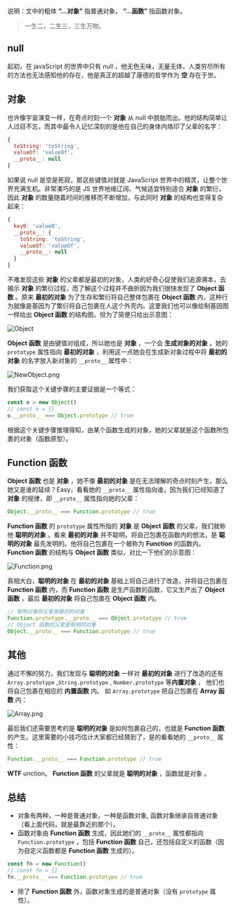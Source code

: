说明：文中的粗体 **“...对象”** 指普通对象， **“...函数”** 指函数对象。 

> 一生二，二生三，三生万物。

## null

起初，在 javaScript 的世界中只有 null ，他无色无味，无量无体，人类穷尽所有的方法也无法感知他的存在，他是真正的超越了康德的哲学作为 **空** 存在于世。

## 对象

也许像宇宙演变一样，在奇点时刻一个 **对象** 从 null 中脱胎而出。他的结构简单让人过目不忘，而其中最令人记忆深刻的是他在自己的身体内烙印了父辈的名字：

```js
{
  toString: 'toString',
  valueOf: 'valueOf',
  __proto__: null
}
```

如果说 null 是空是死寂，那这些键值对就是 JavaScript 世界中的精灵，让整个世界充满生机。非常凑巧的是 JS 世界地缘辽阔、气候适宜特别适合 **对象** 的繁衍，因此 **对象** 的数量随着时间的推移而不断增加，与此同时 **对象** 的结构也变得复杂起来：

```js
{
  key0: 'value0',
  __proto__: {
    toString: 'toString',
    valueOf: 'valueOf',
    __proto__: null
  }
}
```

不难发现这些 **对象** 的父辈都是最初的对象，人类的好奇心促使我们追源溯本，去揭示 **对象** 的繁衍过程，而了解这个过程并不曲折因为我们很快发现了 **Object 函数** 。原来 **最初的对象** 为了生存和繁衍将自己整体包裹在 **Object 函数** 内，这种行为就像是基因为了繁衍将自己包裹在人这个外壳内。这里我们也可以像绘制基因图一样给出 **Object 函数** 的结构图，但为了简便只给出示意图：

![Object](http://upload-images.jianshu.io/upload_images/5518635-9d6f00cd50aac406.png?imageMogr2/auto-orient/strip%7CimageView2/2/w/1240)

**Object 函数** 是由键值对组成，所以她也是 **对象** ，一个会 **生成对象的对象** 。她的 `prototype` 属性指向 **最初的对象** ，利用这一点她会在生成新对象过程中将 **最初的对象** 的名字放入新对象的 `__proto__` 属性中：

![NewObject.png](http://upload-images.jianshu.io/upload_images/5518635-96b3cdc8ace53425.png?imageMogr2/auto-orient/strip%7CimageView2/2/w/1240)

我们获取这个关键步骤的主要证据是一个等式：

```js
const o = new Object()
// const o = {}
o.__proto__ === Object.prototype // true
```

根据这个关键步骤推理得知，由某个函数生成的对象，她的父辈就是这个函数所包裹的对象（函数原型）。

## Function 函数

**Object 函数** 也是 **对象** ，她不像 **最初的对象** 是在无法理解的奇点时刻产生，那么她又是谁的延续？Easy，看看她的 `__proto__` 属性指向谁，因为我们已经知道了 **对象** 的规律，即 `__proto__` 属性指向她的父辈：

```js
Object.__proto__ === Function.prototype // true
```

**Function 函数** 的 `prototype` 属性所指的 **对象** 是 **Object 函数** 的父辈，我们就称他 **聪明的对象** 。看来 **最初的对象** 并不聪明，将自己包裹在函数内的想法，是 **聪明的对象** 最先发明的。他将自己包裹在一个被称为 **Function** 的函数内。**Function 函数** 的结构与 **Object 函数** 类似，对比一下他们的示意图：

![Function.png](http://upload-images.jianshu.io/upload_images/5518635-02f1ffa4f89b80e6.png?imageMogr2/auto-orient/strip%7CimageView2/2/w/1240)

真相大白，**聪明的对象** 在 **最初的对象** 基础上将自己进行了改造，并将自己包裹在 **Function 函数** 内，而 **Function 函数** 是生产函数的函数，它又生产出了 **Object 函数** ，最后 **最初的对象** 将自己包裹在 **Object 函数** 内。

```js
// 聪明对象的父辈是最初的对象
Function.prototype.__proto__ === Object.prototype // true
// Object 函数的父辈是聪明的对象
Object.__proto__ === Function.prototype // true
```

## 其他

通过不懈的努力，我们发现与 **聪明的对象** 一样对 **最初的对象** 进行了改造的还有 `Array.prototype` ,`String.prototype` , `Number.prototype` 等**内置对象** ， 他们也将自己包裹在相应的 **内置函数** 内。 如 `Array.prototype` 把自己包裹在 **Array 函数** 内：

![Array.png](http://upload-images.jianshu.io/upload_images/5518635-92d11aca3efcc2e2.png?imageMogr2/auto-orient/strip%7CimageView2/2/w/1240)

最后我们还需要思考的是 **聪明的对象** 是如何包裹自己的，也就是 **Function 函数** 的产生。这里需要的小技巧估计大家都已经猜到了，是的看看她的 `__proto__` 属性：

```js
Function.__proto__ === Function.prototype // true
```

**WTF** unction。 **Function 函数** 的父辈就是 **聪明的对象** ，函数就是对象 。

## 总结

* 对象有两种，一种是普通对象，一种是函数对象, 函数对象继承自普通对象（看上面代码，就是最靠近的那个）。
* 函数对象由 **Function 函数** 生成，因此她们的 `__proto__` 属性都指向 `Function.prototype` ，包括 **Function 函数** 自己，还包括自定义的函数（因为自定义函数都是 **Function 函数** 生成的）。

```js
const fn = new Function()
// const fn = {}
fn.__proto__ === Function.prototype // true
```

* 除了 **Function 函数** 外，函数对象生成的是普通对象（没有 `prototype` 属性）。
